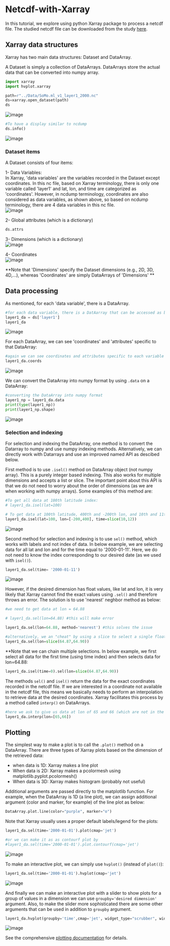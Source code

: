 # Netcdf-with-Xarray
In this tutorial, we explore using python Xarray package to process a netcdf file. The studied netcdf file can be downloaded from the study [here](https://www.nature.com/articles/s41597-021-00964-1).

## Xarray data structures
Xarray has two main data structures: Dataset and DataArray. 

A Dataset is simply a collection of DataArrays. DataArrays store the actual data that can be converted into numpy array.

```python
import xarray
import hvplot.xarray
```

```python
path=r"../Data/SoMo.ml_v1_layer1_2000.nc"
ds=xarray.open_dataset(path)
ds

```
![image](https://github.com/AliForghani/Netcdf-with-Xarray/assets/22843733/859e0461-0f95-45f9-87db-56c5317772db)




```python
#To have a display similar to ncdump
ds.info()
```

![image](https://github.com/AliForghani/Netcdf-with-Xarray/assets/22843733/209e94b9-bb0c-4b3d-bb4d-05ca7ba93762)


### Dataset items
A Dataset consists of four items: 

1- Data Variables:  
In Xarray, 'data variables' are the variables recorded in the Dataset except coordinates. In this nc file, based on Xarray terminology, there is only one variable called 'layer1' and lat, lon, and time are categorized as 'coordinates'. However, in ncdump terminology, coordinates are also considered as data variables, as shown above, so based on ncdump terminology, there are 4 data variables in this nc file.  
![image](https://github.com/AliForghani/Netcdf-with-Xarray/assets/22843733/cbf365e5-d9b0-4aed-850d-91155c468a5f)


2- Global attributes (which is a dictionary)  
```python
ds.attrs
``` 

3- Dimensions (which is a dictionary)  
![image](https://github.com/AliForghani/Netcdf-with-Xarray/assets/22843733/ab33f39d-7af9-4b11-a127-87480879c62f)
 

4- Coordinates  
![image](https://github.com/AliForghani/Netcdf-with-Xarray/assets/22843733/fc7d1f1c-ad21-459b-ab0c-fd9ac1c1e067)



**Note that 'Dimensions' specify the Dataset dimensions (e.g., 2D, 3D, 4D,...), whereas 'Coordinates' are simply DataArrays of 'Dimensions' **

## Data processing
As mentioned, for each 'data variable', there is a DataArray.  
```python
#for each data variable, there is a DatAarray that can be accessed as below:
layer1_da = ds['layer1']
layer1_da
```
![image](https://github.com/AliForghani/Netcdf-with-Xarray/assets/22843733/0b547f09-9765-479f-8518-acba4a137a5c)


For each DataArray, we can see 'coordinates' and 'attributes' specific to that DataArray:  
```python
#again we can see coordinates and attributes specific to each variable Dataarray
layer1_da.coords
```
![image](https://github.com/AliForghani/Netcdf-with-Xarray/assets/22843733/0b979d1e-d55a-49db-849d-44510afb1136)


We can convert the DataArray into numpy format by using `.data` on a DataArray:  
```python
#converting the DataArray into numpy format
layer1_np = layer1_da.data
print(type(layer1_np))
print(layer1_np.shape)
```
![image](https://github.com/AliForghani/Netcdf-with-Xarray/assets/22843733/e7800417-fe40-4731-84a0-aefc51ab06c5)


### Selection and indexing
For selection and indexing the DataArray, one method is to convert the Datarray to numpy and use numpy indexing methods. 
Alternatively, we can directly work with Datarrays and use an improved named API as descibed below.  
  
First method is to use `.isel()` method on DataArray object (not numpy array). This is a purely integer based indexing. This also works for multiple dimensions and accepts a list or slice. The important point about this API is that we do not need to worry about the order of dimensions (as we are when working with numpy arrays). Some examples of this method are:
```python
#To get all data at 100th latitude index:
# layer1_da.isel(lat=100)

# To get data at 100th latitude, 400th and -200th lon, and 10th and 11th times:
layer1_da.isel(lat=100, lon=[-200,400], time=slice(10,12))
```
![image](https://github.com/AliForghani/Netcdf-with-Xarray/assets/22843733/d4630b8c-1f00-44e5-ba43-983c8c00c853)



Second method for selection and indexing is to use `sel()` method, which works with labels and not index of data. In below example, we are selecting data for all lat and lon and for the time equal to '2000-01-11'. Here, we do not need to know the index corresponding to our desired date (as we used with `isel()`).  
```python
layer1_da.sel(time= '2000-01-11')
```

![image](https://github.com/AliForghani/Netcdf-with-Xarray/assets/22843733/c0e7685c-45fb-403a-a55a-55df2df76de2)



However, if the desired dimension has float values, like lat and lon, it is very likely that Xarray cannot find the exact values using `.sel()` and therefore throws an error. The solution is to use 'nearest' neghbor method as below:

```python
#we need to get data at lon = 64.88

# layer1_da.sel(lon=64.88) #this will make error

layer1_da.sel(lon=64.88, method='nearest') #this solves the issue

#alternatively, we an "cheat" by using a slice to select a single float
layer1_da.sel(lon=slice(64.87,64.90))
```

**Note that we can chain multiple selections. In below example, we first select all data for the first time (using time index) and then selects data for lon=64.88:
```python
layer1_da.isel(time=0).sel(lon=slice(64.87,64.90))
```

The methods `sel()` and `isel()` return the data for the exact coordinates recorded in the netcdf file. If we are interested in a coordinate not available in the netcdf file, this means we basically needs to perform an interpolation to retrieve data at the desired coordinates. Xarray facilitates this process by a method called `interp()` on DataArrays.  
```python
#here we ask to give us data at lon of 65 and 66 (which are not in the original dataset)
layer1_da.interp(lon=[65,66])
```

## Plotting
The simplest way to make a plot is to call the `.plot()` method on a DataArray. There are three types of Xarray plots based on the dimension of the retrieved data:
- when data is 1D: Xarray makes a line plot
- When data is 2D: Xarray makes a pcolormesh using matplotlib.pyplot.pcolormesh()
- When data is 3D: Xarray makes histogram (probably not useful)

Additional arguments are passed directly to the matplotlib function. For example, when the DataArray is 1D (a line plot), we can assign additional argument (color and marker, for example) of the line plot as below:
```python
DataArray.plot.line(color="purple", marker="o")
```
Note that Xarray usually uses a proper default labels/legend for the plots:
```python
layer1_da.sel(time='2000-01-01').plot(cmap='jet')

#or we can make it as as contourf plot by
#layer1_da.sel(time='2000-01-01').plot.contourf(cmap='jet')
```
![image](https://github.com/AliForghani/Netcdf-with-Xarray/assets/22843733/af3ee22a-77f7-42db-83be-dd157da74e7d)


To make an interactive plot, we can simply use `hvplot()` (instead of `plot()`):
```python
layer1_da.sel(time='2000-01-01').hvplot(cmap='jet')
```

![image](https://github.com/AliForghani/Netcdf-with-Xarray/assets/22843733/308b5413-0ebc-4f28-ab29-c9ffe64ce2ef)


And finally we can make an interactive plot with a slider to show plots for a group of values in a dimension we can use `groupby='desired dimension'` argument. Also, to make the slider more sophisticated there are some other arguments that can be used in addition to `groupby` argument.  
```python
layer1_da.hvplot(groupby='time',cmap='jet', widget_type="scrubber", widget_location='bottom')
```

![image](https://github.com/AliForghani/Netcdf-with-Xarray/assets/22843733/40bbb61d-5da0-4c2f-8f77-9afe68035813)

 See the comprehensive [plotting documentation](https://docs.xarray.dev/en/latest/user-guide/plotting.html) for details.



